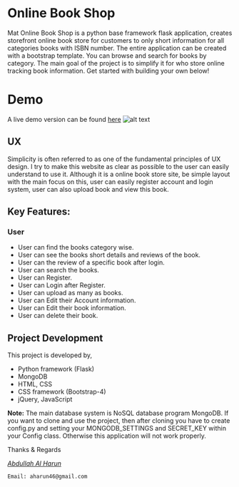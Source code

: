 # Online Book Shop

Mat Online Book Shop is a python base framework flask application, creates storefront online book store for customers to only short information for all categories books with ISBN number. The entire application can be created with a bootstrap template.
 You can browse and search for books by category. The main goal of the project is to simplify it for who store online tracking book information. Get started with building your own below!  

# Demo
A live demo version can be found [here](http://mat-online-book-shop.herokuapp.com/)
![alt text](https://i.ibb.co/qNdTnbZ/responsive.png "Demo")


## UX
Simplicity is often referred to as one of the fundamental principles of UX design. I try to make this website as clear as possible to the user can easily understand to use it. Although it is a online book store site, be simple layout with the main focus on this, user can easily register account and login system, user can also upload book and view this book.

## Key Features:
### User
- User can find the books category wise.
- User can see the books short details and reviews of the book.
- User can the review of a specific book after login.
- User can search the books.
- User can Register.
- User can Login after Register.
- User can upload as many as books.
- User can Edit their Account information.
- User can Edit their book information.
- User can delete their book.

## Project Development
This project is developed by,
- Python framework (Flask)
- MongoDB
- HTML, CSS
- CSS framework (Bootstrap-4)
- jQuery, JavaScript

**Note:** The main database system is NoSQL database program MongoDB. If you want to clone and use the project, then after cloning you have to create config.py and setting your MONGODB_SETTINGS and SECRET_KEY within your Config class. Otherwise this application will not work properly.


Thanks & Regards

*[Abdullah Al Harun](https://abdullahalharun-code.github.io/Resume/index.html)*

`Email: aharun46@gmail.com`
